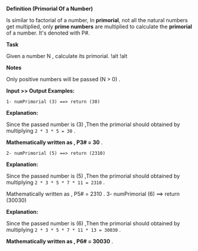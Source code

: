 **Definition (Primorial Of a Number)**

Is similar to factorial of a number, In **primorial**, not all the natural numbers get multiplied, only **prime numbers** are multiplied to calculate the **primorial** of a number. It's denoted with P#.

**Task**

Given a number N , calculate its primorial. !alt  !alt

**Notes**

Only positive numbers will be passed (N > 0) .

**Input >> Output Examples:**

    1- numPrimorial (3) ==> return (30)
    
**Explanation:**

Since the passed number is (3) ,Then the primorial should obtained by multiplying `2 * 3 * 5 = 30` .

**Mathematically written as , P3# = 30** .

    2- numPrimorial (5) ==> return (2310)
    
**Explanation:**

Since the passed number is (5) ,Then the primorial should obtained by multiplying `2 * 3 * 5 * 7 * 11 = 2310` .

Mathematically written as , P5# = 2310 .
    3- numPrimorial (6) ==> return (30030)
    
**Explanation:**

Since the passed number is (6) ,Then the primorial should obtained by multiplying `2 * 3 * 5 * 7 * 11 * 13 = 30030` .

**Mathematically written as , P6# = 30030** .